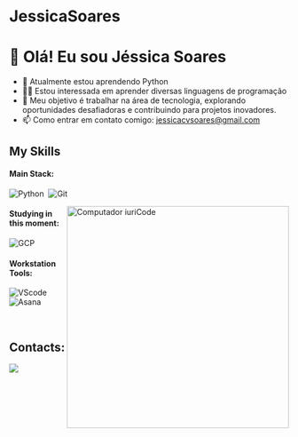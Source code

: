 # JessicaSoares
# 👋 Olá! Eu sou Jéssica Soares  
- 📕 Atualmente estou aprendendo Python
- 👩‍💻 Estou interessada em aprender diversas linguagens de programação
- 🚀 Meu objetivo é trabalhar na área de tecnologia, explorando oportunidades desafiadoras e contribuindo para projetos inovadores.
- 📫 Como entrar em contato comigo: jessicacvsoares@gmail.com






## My Skills

#### Main Stack:

![Python](https://img.shields.io/badge/Python-14354C?style=for-the-badge&logo=python&logoColor=white)&nbsp;
![Git](https://img.shields.io/badge/GIT-E44C30?style=for-the-badge&logo=git&logoColor=white)&nbsp;


<img src="https://raw.githubusercontent.com/MicaelliMedeiros/micaellimedeiros/master/image/computer-illustration.png" min-width="400px" max-width="400px" width="400px" align="right" alt="Computador iuriCode">



#### Studying in this moment:

![GCP](https://img.shields.io/badge/python-4285F4?style=for-the-badge&logo=python&logoColor=white)&nbsp;


#### Workstation Tools:

![VScode](https://img.shields.io/badge/vscode-4285F4?style=for-the-badge&logo=vscode&logoColor=white)&nbsp;
![Asana](https://img.shields.io/badge/pycharm-E44C30?style=for-the-badge&logo=pycharm&logoColor=white)&nbsp;

&nbsp;
&nbsp;

## Contacts:

<div> 
<a href="https://www.instagram.com/jessica_caroline_09" target="_blank"><img src="https://img.shields.io/badge/-Instagram-%23E4405F?style=for-the-badge&logo=instagram&logoColor=white">
</a>
